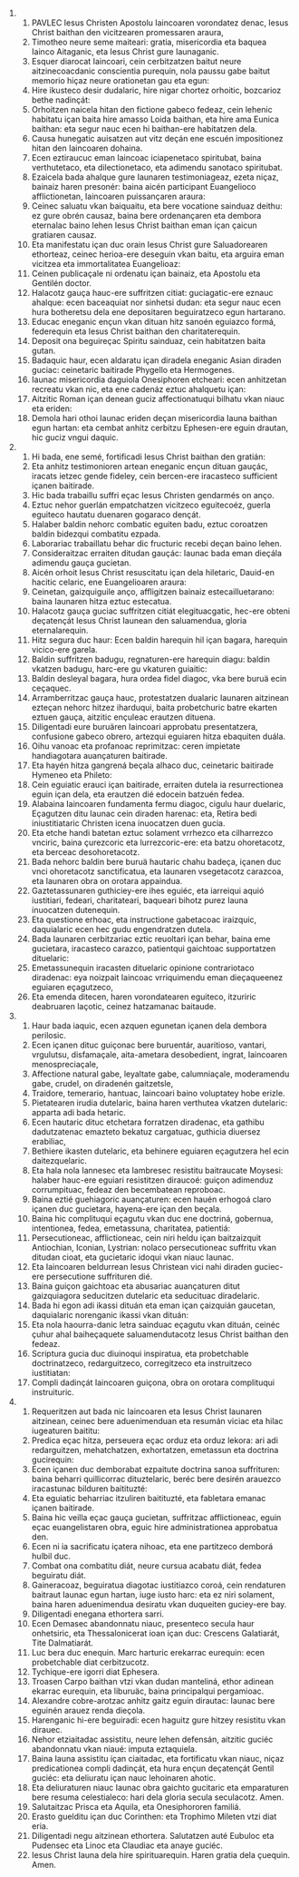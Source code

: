 <ol>
  <li>
    <ol>
      <li>PAVLEC Iesus Christen Apostolu Iaincoaren vorondatez denac, Iesus Christ baithan den vicitzearen promessaren araura,</li>
      <li>Timotheo neure seme maiteari: gratia, misericordia eta baquea Iainco Aitaganic, eta Iesus Christ gure Iaunaganic.</li>
      <li>Esquer diarocat Iaincoari, cein cerbitzatzen baitut neure aitzinecoacdanic conscientia purequin, nola paussu gabe baitut memorio hiçaz neure orationetan gau eta egun:</li>
      <li>Hire ikusteco desir dudalaric, hire nigar chortez orhoitic, bozcarioz bethe nadinçát:</li>
      <li>Orhoitzen naicela hitan den fictione gabeco fedeaz, cein lehenic habitatu içan baita hire amasso Loida baithan, eta hire ama Eunica baithan: eta segur nauc ecen hi baithan-ere habitatzen dela.</li>
      <li>Causa hunegatic auisatzen aut vitz deçán ene escuén impositionez hitan den Iaincoaren dohaina.</li>
      <li>Ecen eztiraucuc eman Iaincoac iciapenetaco spiritubat, baina verthutetaco, eta dilectionetaco, eta adimendu sanotaco spiritubat.</li>
      <li>Ezaicela bada ahalque gure Iaunaren testimoniageaz, ezeta niçaz, bainaiz haren presonér: baina aicén participant Euangelioco afflictionetan, Iaincoaren puissançaren araura:</li>
      <li>Ceinec saluatu vkan baiquaitu, eta bere vocatione sainduaz deithu: ez gure obrén causaz, baina bere ordenançaren eta dembora eternalac baino lehen Iesus Christ baithan eman içan çaicun gratiaren causaz.</li>
      <li>Eta manifestatu içan duc orain Iesus Christ gure Saluadorearen ethorteaz, ceinec herioa-ere deseguin vkan baitu, eta arguira eman vicitzea eta immortalitatea Euangelioaz:</li>
      <li>Ceinen publicaçale ni ordenatu içan bainaiz, eta Apostolu eta Gentilén doctor.</li>
      <li>Halacotz gauça hauc-ere suffritzen citiat: guciagatic-ere eznauc ahalque: ecen baceaquiat nor sinhetsi dudan: eta segur nauc ecen hura botheretsu dela ene depositaren beguiratzeco egun hartarano.</li>
      <li>Educac eneganic ençun vkan dituan hitz sanoén eguiazco formá, federequin eta Iesus Christ baithan den charitaterequin.</li>
      <li>Deposit ona beguireçac Spiritu sainduaz, cein habitatzen baita gutan.</li>
      <li>Badaquic haur, ecen aldaratu içan diradela eneganic Asian diraden guciac: ceinetaric baitirade Phygello eta Hermogenes.</li>
      <li>Iaunac misericordia daguiola Onesiphoren etcheari: ecen anhitzetan recreatu vkan nic, eta ene cadenáz eztuc ahalquetu içan:</li>
      <li>Aitzitic Roman içan denean guciz affectionatuqui bilhatu vkan niauc eta eriden:</li>
      <li>Demola hari othoi Iaunac eriden deçan misericordia Iauna baithan egun hartan: eta cembat anhitz cerbitzu Ephesen-ere eguin drautan, hic guciz vngui daquic.</li>
    </ol>
  </li>
  <li>
    <ol>
      <li>Hi bada, ene semé, fortificadi Iesus Christ baithan den gratián:</li>
      <li>Eta anhitz testimonioren artean eneganic ençun dituan gauçác, iracats ietzec gende fideley, cein bercen-ere iracasteco sufficient içanen baitirade.</li>
      <li>Hic bada trabaillu suffri eçac Iesus Christen gendarmés on anço.</li>
      <li>Eztuc nehor guerlán empatchatzen vicitzeco eguitecoéz, guerla eguiteco hautatu duenaren gogaraco dençát.</li>
      <li>Halaber baldin nehorc combatic eguiten badu, eztuc coroatzen baldin bidezqui combatitu ezpada.</li>
      <li>Laborariac trabaillatu behar dic fructuric recebi deçan baino lehen.</li>
      <li>Consideraitzac erraiten ditudan gauçác: Iaunac bada eman dieçála adimendu gauça gucietan.</li>
      <li>Aicén orhoit Iesus Christ resuscitatu içan dela hiletaric, Dauid-en hacitic celaric, ene Euangelioaren araura:</li>
      <li>Ceinetan, gaizquiguile anço, affligitzen bainaiz estecailluetarano: baina Iaunaren hitza eztuc estecatua.</li>
      <li>Halacotz gauça guciac suffritzen citiát elegituacgatic, hec-ere obteni deçatençát Iesus Christ Iaunean den saluamendua, gloria eternalarequin.</li>
      <li>Hitz segura duc haur: Ecen baldin harequin hil içan bagara, harequin vicico-ere garela.</li>
      <li>Baldin suffritzen badugu, regnaturen-ere harequin diagu: baldin vkatzen badugu, harc-ere gu vkaturen guiaitic:</li>
      <li>Baldin desleyal bagara, hura ordea fidel diagoc, vka bere buruä ecin ceçaquec.</li>
      <li>Arramberritzac gauça hauc, protestatzen dualaric Iaunaren aitzinean ezteçan nehorc hitzez iharduqui, baita probetchuric batre ekarten eztuen gauça, aitzitic ençuleac erautzen dituena.</li>
      <li>Diligentadi eure buruären Iaincoari approbatu presentatzera, confusione gabeco obrero, artezqui eguiaren hitza ebaquiten duála.</li>
      <li>Oihu vanoac eta profanoac reprimitzac: ceren impietate handiagotara auançaturen baitirade.</li>
      <li>Eta hayén hitza gangrená beçala alhaco duc, ceinetaric baitirade Hymeneo eta Phileto:</li>
      <li>Cein eguiatic erauci içan baitirade, erraiten dutela ia resurrectionea eguin içan dela, eta erautzen dié edocein batzuén fedea.</li>
      <li>Alabaina Iaincoaren fundamenta fermu diagoc, cigulu haur duelaric, Eçagutzen ditu Iaunac cein diraden harenac: eta, Retira bedi iniustitiataric Christen icena inuocatzen duen gucia.</li>
      <li>Eta etche handi batetan eztuc solament vrrhezco eta cilharrezco vnciric, baina çurezcoric eta lurrezcoric-ere: eta batzu ohoretacotz, eta berceac desohoretacotz.</li>
      <li>Bada nehorc baldin bere buruä hautaric chahu badeça, içanen duc vnci ohoretacotz sanctificatua, eta Iaunaren vsegetacotz carazcoa, eta Iaunaren obra on orotara appaindua.</li>
      <li>Gaztetassunaren guthiciey-ere ihes eguiéc, eta iarreiqui aquió iustitiari, fedeari, charitateari, baqueari bihotz purez Iauna inuocatzen dutenequin.</li>
      <li>Eta questione erhoac, eta instructione gabetacoac iraizquic, daquialaric ecen hec gudu engendratzen dutela.</li>
      <li>Bada Iaunaren cerbitzariac eztic reuoltari içan behar, baina eme gucietara, iracasteco carazco, patientqui gaichtoac supportatzen dituelaric:</li>
      <li>Emetassunequin iracasten dituelaric opinione contrariotaco diradenac: eya noizpait Iaincoac vrriquimendu eman dieçaqueenez eguiaren eçagutzeco,</li>
      <li>Eta emenda ditecen, haren vorondatearen eguiteco, itzuriric deabruaren laçotic, ceinez hatzamanac baitaude.</li>
    </ol>
  </li>
  <li>
    <ol>
      <li>Haur bada iaquic, ecen azquen egunetan içanen dela dembora perilosic.</li>
      <li>Ecen içanen dituc guiçonac bere buruentár, auaritioso, vantari, vrgulutsu, disfamaçale, aita-ametara desobedient, ingrat, Iaincoaren menospreciaçale,</li>
      <li>Affectione natural gabe, leyaltate gabe, calumniaçale, moderamendu gabe, crudel, on diradenén gaitzetsle,</li>
      <li>Traidore, temerario, hantuac, Iaincoari baino voluptatey hobe erizle.</li>
      <li>Pietatearen irudia dutelaric, baina haren verthutea vkatzen dutelaric: apparta adi bada hetaric.</li>
      <li>Ecen hautaric dituc etchetara forratzen diradenac, eta gathibu dadutzatenac emazteto bekatuz cargatuac, guthicia diuersez erabiliac,</li>
      <li>Bethiere ikasten dutelaric, eta behinere eguiaren eçagutzera hel ecin daitezquelaric.</li>
      <li>Eta hala nola Iannesec eta Iambresec resistitu baitraucate Moysesi: halaber hauc-ere eguiari resistitzen diraucoé: guiçon adimenduz corrumpituac, fedeaz den becembatean reproboac.</li>
      <li>Baina eztié guehiagoric auançaturen: ecen hauén erhogoá claro içanen duc gucietara, hayena-ere içan den beçala.</li>
      <li>Baina hic complituqui eçagutu vkan duc ene doctriná, gobernua, intentionea, fedea, emetassuna, charitatea, patientiá:</li>
      <li>Persecutioneac, afflictioneac, cein niri heldu içan baitzaizquit Antiochian, Iconian, Lystrian: nolaco persecutioneac suffritu vkan ditudan cioat, eta gucietaric idoqui vkan niauc Iaunac.</li>
      <li>Eta Iaincoaren beldurrean Iesus Christean vici nahi diraden guciec-ere persecutione suffrituren dié.</li>
      <li>Baina guiçon gaichtoac eta abusariac auançaturen ditut gaizquiagora seducitzen dutelaric eta seducituac diradelaric.</li>
      <li>Bada hi egon adi ikassi dituán eta eman içan çaizquián gaucetan, daquialaric norenganic ikassi vkan dituán:</li>
      <li>Eta nola haourra-danic letra sainduac eçagutu vkan dituán, ceinéc çuhur ahal baiheçaquete saluamendutacotz Iesus Christ baithan den fedeaz.</li>
      <li>Scriptura gucia duc diuinoqui inspiratua, eta probetchable doctrinatzeco, redarguitzeco, corregitzeco eta instruitzeco iustitiatan:</li>
      <li>Compli dadinçát Iaincoaren guiçona, obra on orotara complituqui instruituric.</li>
    </ol>
  </li>
  <li>
    <ol>
      <li>Requeritzen aut bada nic Iaincoaren eta Iesus Christ Iaunaren aitzinean, ceinec bere aduenimenduan eta resumán viciac eta hilac iugeaturen baititu:</li>
      <li>Predica eçac hitza, perseuera eçac orduz eta orduz lekora: ari adi redarguitzen, mehatchatzen, exhortatzen, emetassun eta doctrina gucirequin:</li>
      <li>Ecen içanen duc demborabat ezpaitute doctrina sanoa suffrituren: baina beharri quillicorrac dituztelaric, beréc bere desirén arauezco iracastunac bilduren baitituzté:</li>
      <li>Eta eguiatic beharriac itzuliren baitituzté, eta fabletara emanac içanen baitirade.</li>
      <li>Baina hic veilla eçac gauça gucietan, suffritzac afflictioneac, eguin eçac euangelistaren obra, eguic hire administrationea approbatua den.</li>
      <li>Ecen ni ia sacrificatu içatera nihoac, eta ene partitzeco demborá hulbil duc.</li>
      <li>Combat ona combatitu diát, neure cursua acabatu diát, fedea beguiratu diát.</li>
      <li>Gaineracoaz, beguiratua diagotac iustitiazco coroá, cein rendaturen baitraut Iaunac egun hartan, iuge iusto harc: eta ez niri solament, baina haren aduenimendua desiratu vkan duqueiten guciey-ere bay.</li>
      <li>Diligentadi enegana ethortera sarri.</li>
      <li>Ecen Demasec abandonnatu niauc, presenteco secula haur onhetsiric, eta Thessalonicerat ioan içan duc: Crescens Galatiarát, Tite Dalmatiarát.</li>
      <li>Luc bera duc enequin. Marc harturic erekarrac eurequin: ecen probetchable diat cerbitzucotz.</li>
      <li>Tychique-ere igorri diat Ephesera.</li>
      <li>Troasen Carpo baithan vtzi vkan dudan manteliná, ethor adinean ekarrac eurequin, eta liburuäc, baina principalqui pergamioac.</li>
      <li>Alexandre cobre-arotzac anhitz gaitz eguin dirautac: Iaunac bere eguinén arauez renda dieçola.</li>
      <li>Harenganic hi-ere beguiradi: ecen haguitz gure hitzey resistitu vkan dirauec.</li>
      <li>Nehor etziaitadac assistitu, neure lehen defensán, aitzitic guciéc abandonnatu vkan niaué: imputa eztaquiela.</li>
      <li>Baina Iauna assistitu içan ciaitadac, eta fortificatu vkan niauc, niçaz predicationea compli dadinçát, eta hura ençun deçatençát Gentil guciéc: eta deliuratu içan nauc lehoinaren ahotic.</li>
      <li>Eta deliuraturen niauc Iaunac obra gaichto gucitaric eta emparaturen bere resuma celestialeco: hari dela gloria secula seculacotz. Amen.</li>
      <li>Salutaitzac Prisca eta Aquila, eta Onesiphororen familiá.</li>
      <li>Erasto guelditu içan duc Corinthen: eta Trophimo Mileten vtzi diat eria.</li>
      <li>Diligentadi negu aitzinean ethortera. Salutatzen auté Eubuloc eta Pudensec eta Linoc eta Claudiac eta anaye guciéc.</li>
      <li>Iesus Christ Iauna dela hire spirituarequin. Haren gratia dela çuequin. Amen.</li>
    </ol>
  </li>
</ol>